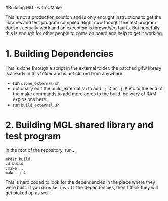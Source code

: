 #Building MGL with CMake

This is not a production solution and is only enought instructions to get the libraries and test program compiled. Right now thought the test program doesn't actually work and an exception is thrown/seg faults. But hopefully this is enough for other people to come on board and help to get it working. 

# 1. Building Dependencies

This is done through a script in the external folder. the patched glfw library is already in this folder and is not cloned from anywhere.

- run `clone_external.sh`
- optionally edit the build_external.sh to add `-j 4` or `-j 8` etc to the end of the make commands to add more cores to the build. be wary of RAM explosions here. 
- run `build_external.sh`

# 2. Building MGL shared library and test program

In the root of the repository, run...
```
mkdir build
cd build
cmake ..
make -j 4
```
This is hard coded to look for the dependencies in the place where they were built. If you do `make install` the dependencies, then I think they will get picked up as well. 

